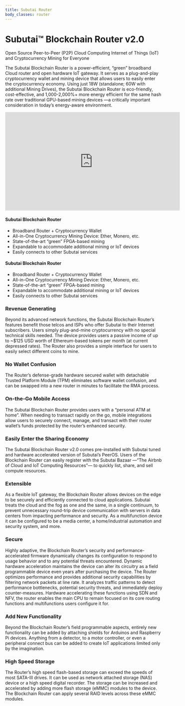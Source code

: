 ```yaml
---
title: Subutai Router
body_classes: router
---
```


<div class="banner" markdown="1">

<h1>Subutai™ Blockchain Router v2.0</h1>
<p>Open Source Peer-to-Peer (P2P) Cloud Computing Internet of Things (IoT)<br> and Cryptocurrency Mining for Everyone</p>
<div class="arrowDown">
<a href="#"><i class="fas fa-chevron-down"></i></a>
</div>

</div>

<div class="container">
    <div class="halfCol">
        <p>The Subutai Blockchain Router is a power-efficient, “green” broadband Cloud router and open hardware IoT gateway. It serves as a plug-and-play cryptocurrency wallet and mining device that allows users to easily enter the cryptocurrency economy. Using just 18W (standalone; 60W with additional Mining Drives), the Subutai Blockchain Router is eco-friendly, cost-effective, and 1,000-2,000%+ more energy efficient for the same hash rate over traditional GPU-based mining devices —a critically important consideration in today’s energy-aware environment.</p>
    </div>
    <div class="halfCol videoWrap">
        <iframe width="560" height="315" src="https://www.youtube.com/embed/KPPqZw0Rxes?rel=0" frameborder="0" allow="autoplay; encrypted-media" allowfullscreen></iframe>
    </div>
    <div class="topicWrap halfCol">
        <h4>Subutai Blockchain Router</h4>
        <ul>
            <li>Broadband Router + Cryptocurrency Wallet</li>
            <li>All-in-One Cryptocurrency Mining Device: Ether, Monero, etc.</li>
            <li>State-of-the-art “green” FPGA-based mining</li>
            <li>Expandable to accommodate additional mining or IoT devices</li>
            <li>Easily connects to other Subutai services</li>
        </ul>
    </div>
    <div class="topicWrap halfCol">
        <h4>Subutai Blockchain Router</h4>
        <ul>
            <li>Broadband Router + Cryptocurrency Wallet</li>
            <li>All-in-One Cryptocurrency Mining Device: Ether, Monero, etc.</li>
            <li>State-of-the-art “green” FPGA-based mining</li>
            <li>Expandable to accommodate additional mining or IoT devices</li>
            <li>Easily connects to other Subutai services</li>
        </ul>
    </div>
</div>
<div class="smallContainer">
    <div class="textBlock">
        <h3>Revenue Generating</h3>
        <p>Beyond its advanced network functions, the Subutai Blockchain Router’s features benefit those telcos and ISPs who offer Subutai to their Internet subscribers. Users simply plug-and-mine cryptocurrency with no special technical skills needed. The device provides users a passive income of up to ~$125 USD worth of Ethereum-based tokens per month (at current depressed rates). The Router also provides a simple interface for users to easily select different coins to mine.</p>
    </div>
    <div class="textBlock">
        <h3>No Wallet Confusion</h3>
        <p>The Router’s defense-grade hardware secured wallet with detachable Trusted Platform Module (TPM) eliminates software wallet confusion, and can be swapped into a new router in minutes to facilitate the RMA process.</p>
    </div>
    <div class="textBlock">
        <h3>On-the-Go Mobile Access</h3>
        <p>The Subutai Blockchain Router provides users with a “personal ATM at home”. When needing to transact rapidly on the go, mobile integrations allow users to securely connect, manage, and transact with their router wallet’s funds protected by the router’s enhanced security.</p>
    </div>
    <div class="textBlock">
        <h3>Easily Enter the Sharing Economy</h3>
        <p>The Subutai Blockchain Router v2.0 comes pre-installed with Subutai tuned and hardware accelerated version of Subutai’s PeerOS. Users of the Blockchain Router can easily register with the Subutai Bazaar —“The Airbnb of Cloud and IoT Computing Resources”— to quickly list, share, and sell compute resources.</p>
    </div>
    <div class="textBlock">
        <h3>Extensible</h3>
        <p>As a flexible IoT gateway, the Blockchain Router allows devices on the edge to be securely and efficiently connected to cloud applications. Subutai treats the cloud and the fog as one and the same, in a single continuum, to prevent unnecessary round-trip device communication with servers in data centers from impacting performance and security. As a multifunction device it can be configured to be a media center, a home/industrial automation and security system, and more.</p>
    </div>
    <div class="textBlock">
        <h3>Secure</h3>
        <p>Highly adaptive, the Blockchain Router’s security and performance-accelerated firmware dynamically changes its configuration to respond to usage behavior and to any potential threats encountered. Dynamic hardware acceleration maintains the device can alter its circuitry as a field programmable device even years after purchasing the device. The Router optimizes performance and provides additional security capabilities by filtering network packets at line rate. It analyzes traffic patterns to detect performance bottlenecks, potential security threats, and immediately deploy counter-measures. Hardware accelerating these functions using SDN and NFV, the router enables the main CPU to remain focused on its core routing functions and multifunctions users configure it for.</p>
    </div>
    <div class="textBlock">
        <h3>Add New Functionality</h3>
        <p>Beyond the Blockchain Router’s field programmable aspects, entirely new functionality can be added by attaching shields for Arduinos and Raspberry Pi devices. Anything from a detector, to a motor controller, or even a peripheral connect bus can be added to create IoT applications limited only by the imagination.</p>
    </div>
    <div class="textBlock">
        <h3>High Speed Storage</h3>
        <p>The Router’s high speed flash-based storage can exceed the speeds of most SATA-III drives. It can be used as network attached storage (NAS) device or a high speed digital recorder. The storage can be increased and accelerated by adding more flash storage (eMMC) modules to the device. The Blockchain Router can apply several RAID levels across these eMMC modules.</p>
    </div>
</div>
